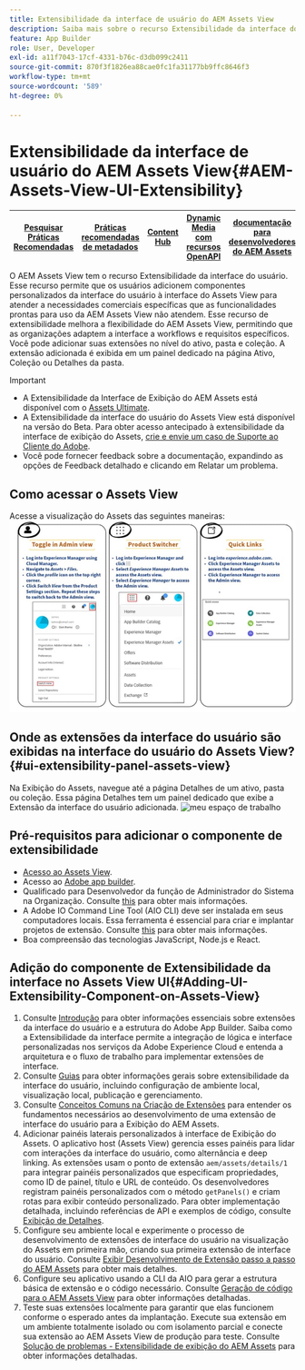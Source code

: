 ```yaml
---
title: Extensibilidade da interface de usuário do AEM Assets View
description: Saiba mais sobre o recurso Extensibilidade da interface do usuário do AEM Assets View. A interface do usuário do AEM Assets View permite adicionar componentes de interface do usuário personalizados para atender a necessidades comerciais específicas.
feature: App Builder
role: User, Developer
exl-id: a11f7043-17cf-4331-b76c-d3db099c2411
source-git-commit: 870f3f1826ea88cae0fc1fa31177bb9ffc8646f3
workflow-type: tm+mt
source-wordcount: '589'
ht-degree: 0%

---
```


# Extensibilidade da interface de usuário do AEM Assets View{#AEM-Assets-View-UI-Extensibility}

| [Pesquisar Práticas Recomendadas](/help/assets/search-best-practices.md) | [Práticas recomendadas de metadados](/help/assets/metadata-best-practices.md) | [Content Hub](/help/assets/product-overview.md) | [Dynamic Media com recursos OpenAPI](/help/assets/dynamic-media-open-apis-overview.md) | [documentação para desenvolvedores do AEM Assets](https://developer.adobe.com/experience-cloud/experience-manager-apis/) |
| ------------- | --------------------------- |---------|----|-----|

O AEM Assets View tem o recurso Extensibilidade da interface do usuário. Esse recurso permite que os usuários adicionem componentes personalizados da interface do usuário à interface do Assets View para atender a necessidades comerciais específicas que as funcionalidades prontas para uso da AEM Assets View não atendem. Esse recurso de extensibilidade melhora a flexibilidade do AEM Assets View, permitindo que as organizações adaptem a interface a workflows e requisitos específicos.
Você pode adicionar suas extensões no nível do ativo, pasta e coleção. A extensão adicionada é exibida em um painel dedicado na página Ativo, Coleção ou Detalhes da pasta.

>[!IMPORTANT]
>
> * A Extensibilidade da Interface de Exibição do AEM Assets está disponível com o [Assets Ultimate](/help/assets/assets-ultimate-overview.md).
> * A Extensibilidade da interface do usuário do Assets View está disponível na versão do Beta. Para obter acesso antecipado à extensibilidade da interface de exibição do Assets, [crie e envie um caso de Suporte ao Cliente do Adobe](https://helpx.adobe.com/br/enterprise/using/support-for-experience-cloud.html).
> * Você pode fornecer feedback sobre a documentação, expandindo as opções de Feedback detalhado e clicando em Relatar um problema.

## <a id="1"></a> Como acessar o Assets View

Acesse a visualização do Assets das seguintes maneiras:
![access-assets-view-ui](/help/assets/assets/access-assets-view.jpg)

## Onde as extensões da interface do usuário são exibidas na interface do usuário do Assets View? {#ui-extensibility-panel-assets-view}

Na Exibição do Assets, navegue até a página Detalhes de um ativo, pasta ou coleção. Essa página Detalhes tem um painel dedicado que exibe a Extensão da interface do usuário adicionada.
![meu espaço de trabalho](/help/assets/assets/my-workspace-assets-view3.png)


## Pré-requisitos para adicionar o componente de extensibilidade

* [Acesso ao Assets View](#1).
* Acesso ao [Adobe app builder](https://developer.adobe.com/app-builder/docs/overview/).
* Qualificado para Desenvolvedor da função de Administrador do Sistema na Organização. Consulte [this](https://developer.adobe.com/uix/docs/guides/get-access/) para obter mais informações.
* A Adobe IO Command Line Tool (AIO CLI) deve ser instalada em seus computadores locais. Essa ferramenta é essencial para criar e implantar projetos de extensão. Consulte [this](https://developer.adobe.com/app-builder/docs/getting_started/#local-environment-set-up) para obter mais informações.
* Boa compreensão das tecnologias JavaScript, Node.js e React.

## Adição do componente de Extensibilidade da interface no Assets View UI{#Adding-UI-Extensibility-Component-on-Assets-View}

1. Consulte [Introdução](https://developer.adobe.com/uix/docs/getting-started/) para obter informações essenciais sobre extensões da interface do usuário e a estrutura do Adobe App Builder. Saiba como a Extensibilidade da interface permite a integração de lógica e interface personalizadas nos serviços da Adobe Experience Cloud e entenda a arquitetura e o fluxo de trabalho para implementar extensões de interface.
1. Consulte [Guias](https://developer.adobe.com/uix/docs/guides/) para obter informações gerais sobre extensibilidade da interface do usuário, incluindo configuração de ambiente local, visualização local, publicação e gerenciamento.
1. Consulte [Conceitos Comuns na Criação de Extensões](https://developer.adobe.com/uix/docs/services/aem-assets-view/api/commons/) para entender os fundamentos necessários ao desenvolvimento de uma extensão de interface do usuário para a Exibição do AEM Assets.
1. Adicionar painéis laterais personalizados à interface de Exibição do Assets. O aplicativo host (Assets View) gerencia esses painéis para lidar com interações da interface do usuário, como alternância e deep linking. As extensões usam o ponto de extensão `aem/assets/details/1` para integrar painéis personalizados que especificam propriedades, como ID de painel, título e URL de conteúdo. Os desenvolvedores registram painéis personalizados com o método `getPanels()` e criam rotas para exibir conteúdo personalizado. Para obter implementação detalhada, incluindo referências de API e exemplos de código, consulte [Exibição de Detalhes](https://developer.adobe.com/uix/docs/services/aem-assets-view/api/details-view/).
1. Configure seu ambiente local e experimente o processo de desenvolvimento de extensões de interface do usuário na visualização do Assets em primeira mão, criando sua primeira extensão de interface do usuário. Consulte [Exibir Desenvolvimento de Extensão passo a passo do AEM Assets](https://developer.adobe.com/uix/docs/services/aem-assets-view/extension-development/) para obter mais detalhes.
1. Configure seu aplicativo usando a CLI da AIO para gerar a estrutura básica de extensão e o código necessário. Consulte [Geração de código para o AEM Assets View](https://developer.adobe.com/uix/docs/services/aem-assets-view/code-generation/) para obter informações detalhadas.
1. Teste suas extensões localmente para garantir que elas funcionem conforme o esperado antes da implantação. Execute sua extensão em um ambiente totalmente isolado ou com isolamento parcial e conecte sua extensão ao AEM Assets View de produção para teste. Consulte [Solução de problemas - Extensibilidade de exibição do AEM Assets](https://developer.adobe.com/uix/docs/services/aem-assets-view/debug/) para obter informações detalhadas.
